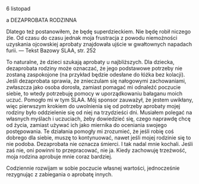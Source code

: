 6 listopad

a
DEZAPROBATA RODZINNA

 Dlatego też postanowiłem, że będę superdzieckiem. Nie będę robił niczego źle. Od czasu do czasu jednak moja frustracja z powodu niemożności uzyskania ojcowskiej aprobaty znajdowała ujście w gwałtownych napadach furii. — Tekst Bazowy SLAA, str. 252

 To naturalne, że dzieci szukają aprobaty u najbliższych. Dla dziecka, dezaprobata rodziny może oznaczać, że jego podstawowe potrzeby nie zostaną zaspokojone (na przykład będzie odesłane do łóżka bez kolacji). Jeśli dezaprobata sprawia, że znieczulam się nałogowymi zachowaniami, zwłaszcza jako osoba dorosła, zamiast pomagać mi odnaleźć poczucie siebie, to wtedy potrzebuję pomocy w uporządkowaniu bałaganu moich uczuć. Pomogło mi w tym SLAA. Mój sponsor zauważył, że jestem uwikłany, więc pierwszym krokiem do uwolnienia się od potrzeby aprobaty mojej rodziny było oddzielenie się od niej na trzydzieści dni. Musiałem polegać na własnych myślach i uczuciach, żeby dowiedzieć się, czego naprawdę chcę od życia, zamiast używać ich jako miernika do oceniania swojego postępowania. Te działania pomogły mi zrozumieć, że jeśli robię coś dobrego dla siebie, muszę to kontynuować, nawet jeśli mojej rodzinie się to nie podoba. Dezaprobata nie oznacza śmierci. I tak nadal mnie kochali. Jeśli zaś nie, oni powinni to przepracować, nie ja. Kiedy zachowuję trzeźwość, moja rodzina aprobuje mnie coraz bardziej.

 Codziennie rozwijam w sobie poczucie własnej wartości, jednocześnie rezygnując z zabiegania o aprobatę innych.

